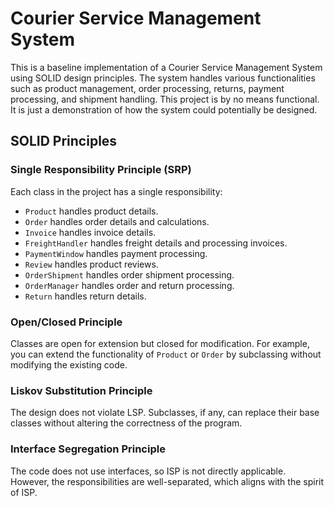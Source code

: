 # Courier Service Management System

This is a baseline implementation of a Courier Service Management System using SOLID design principles. The system handles various functionalities such as product management, order processing, returns, payment processing, and shipment handling.
This project is by no means functional. It is just a demonstration of how the system could potentially be designed.

## SOLID Principles

### Single Responsibility Principle (SRP)
Each class in the project has a single responsibility:
- `Product` handles product details.
- `Order` handles order details and calculations.
- `Invoice` handles invoice details.
- `FreightHandler` handles freight details and processing invoices.
- `PaymentWindow` handles payment processing.
- `Review` handles product reviews.
- `OrderShipment` handles order shipment processing.
- `OrderManager` handles order and return processing.
- `Return` handles return details.

### Open/Closed Principle
Classes are open for extension but closed for modification. For example, you can extend the functionality of `Product` or `Order` by subclassing without modifying the existing code.

### Liskov Substitution Principle
The design does not violate LSP. Subclasses, if any, can replace their base classes without altering the correctness of the program.

### Interface Segregation Principle
The code does not use interfaces, so ISP is not directly applicable. However, the responsibilities are well-separated, which aligns with the spirit of ISP.